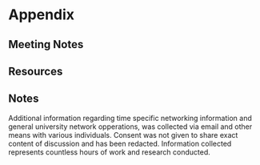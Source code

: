 # Appendix
## Meeting Notes
## Resources
## Notes
Additional information regarding time specific networking information and general university network opperations, was collected via email and other means with various individuals. Consent was not given to share exact content of discussion and has been redacted. Information collected represents countless hours of work and research conducted.

